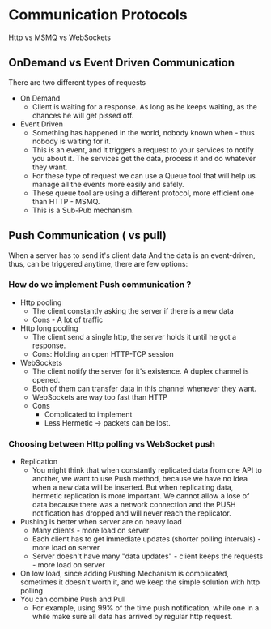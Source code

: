 # Communication Protocols

Http vs MSMQ vs WebSockets

## OnDemand vs Event Driven Communication

There are two different types of requests

- On Demand
  - Client is waiting for a response. As long as he keeps waiting, as the chances he will get pissed off.
- Event Driven
  - Something has happened in the world, nobody known when - thus nobody is waiting for it.
  - This is an event, and it triggers a request to your services to notify you about it. The services get the data, process it and do whatever they want.
  - For these type of request we can use a Queue tool that will help us manage all the events more easily and safely.
  - These queue tool are using a different protocol, more efficient one than HTTP - MSMQ.
  - This is a Sub-Pub mechanism.

## Push Communication ( vs pull)

When a server has to send it's client data
And the data is an event-driven, thus, can be triggered anytime, there are few options:

### How do we implement Push communication ?

- Http pooling
  - The client constantly asking the server if there is a new data
  - Cons - A lot of traffic
- Http long pooling
  - The client send a single http, the server holds it until he got a response.
  - Cons: Holding an open HTTP-TCP session
- WebSockets
  - The client notify the server for it's existence. A duplex channel is opened.
  - Both of them can transfer data in this channel whenever they want.
  - WebSockets are way too fast than HTTP
  - Cons
    - Complicated to implement
    - Less Hermetic -> packets can be lost.

### Choosing between Http polling vs WebSocket push

- Replication
  - You might think that when constantly replicated data from one API to another, we want to use Push method, because we have no idea when a new data will be inserted. But when replicating data, hermetic replication is more important. We cannot allow a lose of data because there was a network connection and the PUSH notification has dropped and will never reach the replicator.
- Pushing is better when server are on heavy load
  - Many clients - more load on server
  - Each client has to get immediate updates (shorter polling intervals) - more load on server
  - Server doesn't have many "data updates" - client keeps the requests - more load on server
- On low load, since adding Pushing Mechanism is complicated, sometimes it doesn't worth it, and we keep the simple solution with http polling
- You can combine Push and Pull
  - For example, using 99% of the time push notification, while one in a while make sure all data has arrived by regular http request.
